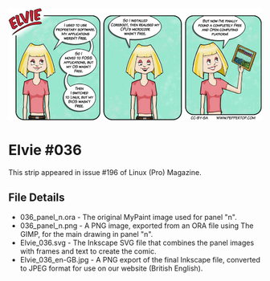 ![Elvie comic strip #036](Elvie_036_en-GB.jpg)

Elvie #036
==========
This strip appeared in issue #196 of Linux (Pro) Magazine.

File Details
------------
* 036_panel_n.ora     - The original MyPaint image used for panel "n".
* 036_panel_n.png     - A PNG image, exported from an ORA file using The GIMP, for the main drawing in panel "n".
* Elvie_036.svg       - The Inkscape SVG file that combines the panel images with frames and text to create the comic.
* Elvie_036_en-GB.jpg - A PNG export of the final Inkscape file, converted to JPEG format for use on our website (British English).

